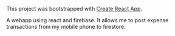 This project was bootstrapped with [Create React App](https://github.com/facebook/create-react-app).

A webapp using react and firebase.
It allows me to post expense transactions from my mobile phone to firestore.


